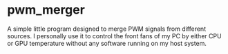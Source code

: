 # pwm_merger
A simple little program designed to merge PWM signals from different sources. I personally use it to control the front fans of my PC by either CPU or GPU temperature without any software running on my host system.
